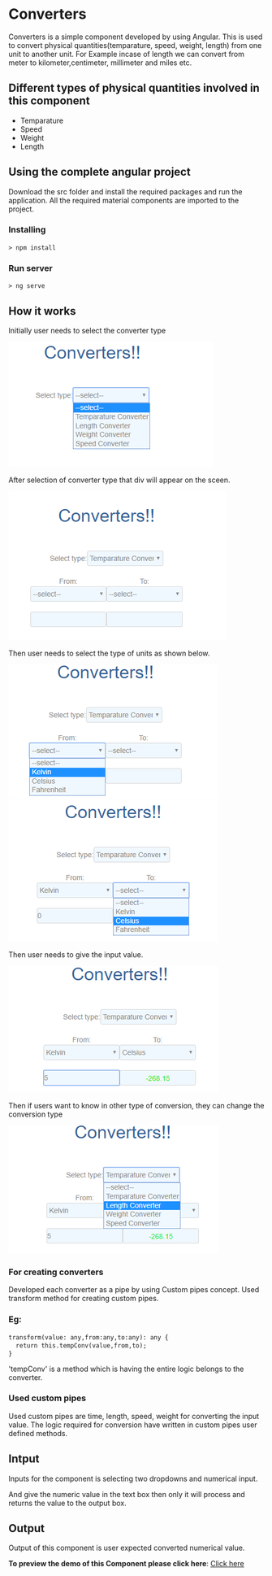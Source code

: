 # Converters
Converters is a simple component developed by using Angular. This is used to convert physical quantities(temparature, speed, weight, length) from one unit to another unit. For Example incase of length we can convert from meter to kilometer,centimeter, millimeter and miles etc. 
## Different types of physical quantities involved in this component
- Temparature 
- Speed
- Weight
- Length
## Using the complete angular project

Download the src folder and install the required packages and run the application. All the required material components are imported to the project.

### Installing

```
> npm install
```

### Run server

```
> ng serve
``` 

## How it works 
Initially user needs to select the converter type

<p><img src="/images/Screenshot (11).png"></p>

After selection of converter type that div will appear on the sceen.

<p><img src="/images/Screenshot (12).png"></p>
Then user needs to select the type of units as shown below.
<p><img src="/images/Screenshot (13).png"><img src="/images/Screenshot (15).png"></p>

Then user needs to give the input value.
<p><img src="/images/Screenshot (16).png"></p>

Then if users want to know in other type of conversion, they can change the conversion type 
<p><img src="/images/Screenshot (17).png"></p>

### For creating converters
Developed each converter as a pipe by using Custom pipes concept. Used transform method for creating custom pipes.
### Eg: 
```
transform(value: any,from:any,to:any): any {  
  return this.tempConv(value,from,to);
}
```
  'tempConv' is a method which is having the entire logic belongs to the converter.
### Used custom pipes
Used custom pipes are time, length, speed, weight for converting the input value. The logic required for conversion have written in custom pipes user defined methods.
## Intput
Inputs for the component is selecting two dropdowns and numerical input. 

And give the numeric value in the text box then only it will process and returns the value to the output box.
## Output
Output of this component is user expected converted numerical value.

**To preview the demo of this Component please click here**: [Click here](https://angular-uoz1z7-oebdrm.stackblitz.io)
